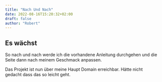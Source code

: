 ```yaml
---
title: "Nach Und Nach"
date: 2022-08-16T15:20:32+02:00
draft: false
author: "Robert"
---
```


## Es wächst

So nach und nach werde ich die vorhandene Anleitung durchgehen und die Seite dann nach meinem Geschmack anpassen.

Das Projekt ist nun über meine Haupt Domain erreichbar. Hätte nicht gedacht dass das so leicht geht.
